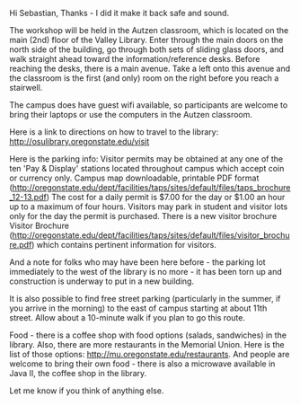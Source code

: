 Hi Sebastian,
Thanks - I did it make it back safe and sound.

The workshop will be held in the Autzen classroom, which is located on the main (2nd) floor of the Valley Library.  Enter through the main doors on the north side of the building, go through both sets of sliding glass doors, and walk straight ahead toward the information/reference desks.  Before reaching the desks, there is a main avenue.  Take a left onto this avenue and the classroom is the first (and only) room on the right before you reach a stairwell.

The campus does have guest wifi available, so participants are welcome to bring their laptops or use the computers in the Autzen classroom.

Here is a link to directions on how to travel to the library:  http://osulibrary.oregonstate.edu/visit

Here is the parking info:
Visitor permits may be obtained at any one of the ten 'Pay & Display' stations located throughout campus which accept coin or currency only. Campus map downloadable, printable PDF format (http://oregonstate.edu/dept/facilities/taps/sites/default/files/taps_brochure_12-13.pdf)  The cost for a daily permit is $7.00 for the day or $1.00 an hour up to a maximum of four hours. Visitors may park in student and visitor lots only for the day the permit is purchased. There is a new visitor brochure Visitor Brochure (http://oregonstate.edu/dept/facilities/taps/sites/default/files/visitor_brochure.pdf) which contains pertinent information for visitors.

And a note for folks who may have been here before - the parking lot immediately to the west of the library is no more - it has been torn up and construction is underway to put in a new building.

It is also possible to find free street parking (particularly in the summer, if you arrive in the morning) to the east of campus starting at about 11th street.  Allow about a 10-minute walk if you plan to go this route.

Food - there is a coffee shop with food options (salads, sandwiches) in the library.  Also, there are more restaurants in the Memorial Union.  Here is the list of those options:  http://mu.oregonstate.edu/restaurants.  And people are welcome to bring their own food - there is also a microwave available in Java II, the coffee shop in the library.

Let me know if you think of anything else.